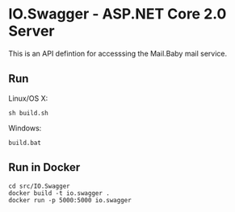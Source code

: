 # IO.Swagger - ASP.NET Core 2.0 Server

This is an API defintion for accesssing the Mail.Baby mail service.

## Run

Linux/OS X:

```
sh build.sh
```

Windows:

```
build.bat
```

## Run in Docker

```
cd src/IO.Swagger
docker build -t io.swagger .
docker run -p 5000:5000 io.swagger
```
